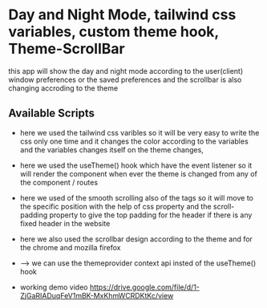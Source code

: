 # Day and Night Mode, tailwind css variables, custom theme hook, Theme-ScrollBar

this app will show the day and night mode according to the user(client) window preferences or the saved preferences and the scrollbar is also changing accroding to the theme

## Available Scripts

-   here we used the tailwind css varibles so it will be very easy to write the css only one time and it changes the color according to the variables and the variables changes itself on the theme changes,
-   here we used the useTheme() hook which have the event listener so it will render the component when ever the theme is changed from any of the component / routes
-   here we used of the smooth scrolling also of the <ahref/> tags so it will move to the specific position with the help of css property and the scroll-padding property to give the top padding for the header if there is any fixed header in the website
-   here we also used the scrollbar design according to the theme and for the chrome and mozilla firefox

-   --> we can use the themeprovider context api insted of the useTheme() hook
-   working demo video 
https://drive.google.com/file/d/1-ZjGaRIADuqFeV1mBK-MxKhmWCRDKtKc/view

